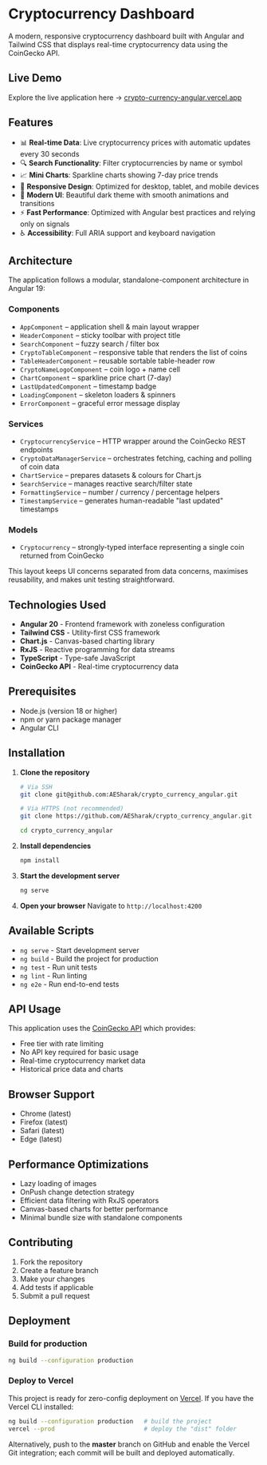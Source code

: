 # Cryptocurrency Dashboard

A modern, responsive cryptocurrency dashboard built with Angular and Tailwind CSS that displays real-time cryptocurrency data using the CoinGecko API.

## Live Demo

Explore the live application here → [crypto-currency-angular.vercel.app](https://crypto-currency-angular.vercel.app/)

## Features

- 📊 **Real-time Data**: Live cryptocurrency prices with automatic updates every 30 seconds
- 🔍 **Search Functionality**: Filter cryptocurrencies by name or symbol
- 📈 **Mini Charts**: Sparkline charts showing 7-day price trends
- 📱 **Responsive Design**: Optimized for desktop, tablet, and mobile devices
- 🎨 **Modern UI**: Beautiful dark theme with smooth animations and transitions
- ⚡ **Fast Performance**: Optimized with Angular best practices and relying only on signals
- ♿ **Accessibility**: Full ARIA support and keyboard navigation

## Architecture

The application follows a modular, standalone-component architecture in Angular 19:

### Components

- `AppComponent` – application shell & main layout wrapper
- `HeaderComponent` – sticky toolbar with project title
- `SearchComponent` – fuzzy search / filter box
- `CryptoTableComponent` – responsive table that renders the list of coins
- `TableHeaderComponent` – reusable sortable table-header row
- `CryptoNameLogoComponent` – coin logo + name cell
- `ChartComponent` – sparkline price chart (7-day)
- `LastUpdatedComponent` – timestamp badge
- `LoadingComponent` – skeleton loaders & spinners
- `ErrorComponent` – graceful error message display

### Services

- `CryptocurrencyService` – HTTP wrapper around the CoinGecko REST endpoints
- `CryptoDataManagerService` – orchestrates fetching, caching and polling of coin data
- `ChartService` – prepares datasets & colours for Chart.js
- `SearchService` – manages reactive search/filter state
- `FormattingService` – number / currency / percentage helpers
- `TimestampService` – generates human-readable "last updated" timestamps

### Models

- `Cryptocurrency` – strongly-typed interface representing a single coin returned from CoinGecko

This layout keeps UI concerns separated from data concerns, maximises reusability, and makes unit testing straightforward.

## Technologies Used

- **Angular 20** - Frontend framework with zoneless configuration
- **Tailwind CSS** - Utility-first CSS framework
- **Chart.js** - Canvas-based charting library
- **RxJS** - Reactive programming for data streams
- **TypeScript** - Type-safe JavaScript
- **CoinGecko API** - Real-time cryptocurrency data

## Prerequisites

- Node.js (version 18 or higher)
- npm or yarn package manager
- Angular CLI

## Installation

1. **Clone the repository**

   ```bash
   # Via SSH
   git clone git@github.com:AESharak/crypto_currency_angular.git

   # Via HTTPS (not recommended)
   git clone https://github.com/AESharak/crypto_currency_angular.git

   cd crypto_currency_angular
   ```

2. **Install dependencies**

   ```bash
   npm install
   ```

3. **Start the development server**

   ```bash
   ng serve
   ```

4. **Open your browser**
   Navigate to `http://localhost:4200`

## Available Scripts

- `ng serve` - Start development server
- `ng build` - Build the project for production
- `ng test` - Run unit tests
- `ng lint` - Run linting
- `ng e2e` - Run end-to-end tests

## API Usage

This application uses the [CoinGecko API](https://www.coingecko.com/en/api) which provides:

- Free tier with rate limiting
- No API key required for basic usage
- Real-time cryptocurrency market data
- Historical price data and charts

## Browser Support

- Chrome (latest)
- Firefox (latest)
- Safari (latest)
- Edge (latest)

## Performance Optimizations

- Lazy loading of images
- OnPush change detection strategy
- Efficient data filtering with RxJS operators
- Canvas-based charts for better performance
- Minimal bundle size with standalone components

## Contributing

1. Fork the repository
2. Create a feature branch
3. Make your changes
4. Add tests if applicable
5. Submit a pull request

## Deployment

### Build for production

```bash
ng build --configuration production
```

### Deploy to Vercel

This project is ready for zero-config deployment on [Vercel](https://vercel.com/). If you have the Vercel CLI installed:

```bash
ng build --configuration production   # build the project
vercel --prod                         # deploy the "dist" folder
```

Alternatively, push to the **master** branch on GitHub and enable the Vercel Git integration; each commit will be built and deployed automatically.
